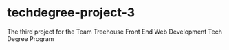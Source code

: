# techdegree-project-3
 The third project for the Team Treehouse Front End Web Development Tech Degree Program
